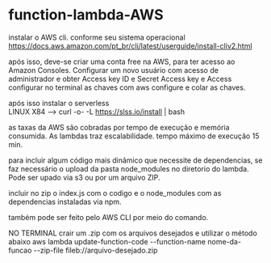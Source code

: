 # function-lambda-AWS

instalar o AWS cli. conforme seu sistema operacional
https://docs.aws.amazon.com/pt_br/cli/latest/userguide/install-cliv2.html


após isso, deve-se criar uma conta free na AWS, para ter acesso ao Amazon Consoles.
Configurar um novo usuário com acesso de administrador e obter Access key ID e Secret Access key e Access
configurar no terminal  as chaves com aws configure e colar as chaves. 



após isso instalar o serverless  
LINUX X84 -->  curl -o- -L https://slss.io/install | bash


as taxas da AWS são cobradas por tempo de execução e memória consumida. As lambdas traz escalabilidade.
tempo máximo de execução 15 min. 

para incluir algum código mais dinâmico que necessite de dependencias, se faz necessário o upload da pasta node_modules no diretorio do lambda. 
Pode ser upado via s3 ou por um arquivo ZIP. 

incluir no zip o index.js com o codigo e o node_modules com as dependencias instaladas via npm.


também pode ser feito pelo AWS CLI por meio do comando.

NO TERMINAL 
                        crair um .zip com os arquivos desejados e utilizar o método abaixo
                        aws lambda update-function-code --function-name nome-da-funcao --zip-file fileb://arquivo-desejado.zip
                      
